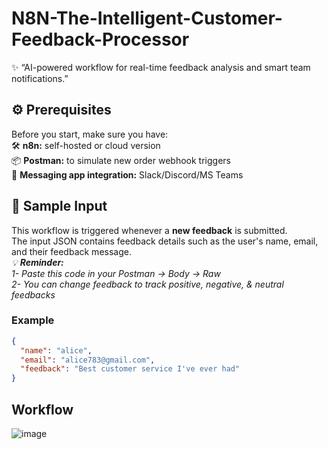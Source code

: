 # N8N-The-Intelligent-Customer-Feedback-Processor
✨ “AI-powered workflow for real-time feedback analysis and smart team notifications.”  

## ⚙️ Prerequisites

Before you start, make sure you have:  
🛠️ **n8n:** self-hosted or cloud version    
📦 **Postman:** to simulate new order webhook triggers    
💬 **Messaging app integration:** Slack/Discord/MS Teams  

## 📝 Sample Input

This workflow is triggered whenever a **new feedback** is submitted.  
The input JSON contains feedback details such as the user's name, email, and their feedback message.  
*💡 **Reminder:**   
1- Paste this code in your Postman → Body → Raw*  
*2- You can change feedback to track positive, negative, & neutral feedbacks*

### Example
```json
{
  "name": "alice",
  "email": "alice783@gmail.com",
  "feedback": "Best customer service I've ever had"
}
```

## Workflow
![image](https://github.com/user-attachments/assets/7e99c0e8-c416-49a7-9c03-0c19f40d45fb) 


